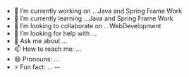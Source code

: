 

- 🔭 I’m currently working on ...Java and Spring Frame Work
- 🌱 I’m currently learning ...Java and Spring Frame Work
- 👯 I’m looking to collaborate on ...WebDevelopment
- 🤔 I’m looking for help with ...
- 💬 Ask me about ...
- 📫 How to reach me: ...
- 😄 Pronouns: ...
- ⚡ Fun fact: ...
--


